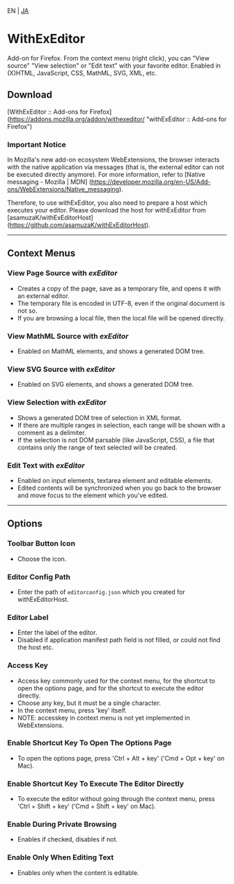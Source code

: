 EN | [JA](./README.ja.md)

# WithExEditor

Add-on for Firefox.
From the context menu (right click), you can "View source" "View selection" or "Edit text" with your favorite editor.
Enabled in (X)HTML, JavaScript, CSS, MathML, SVG, XML, etc.

## Download

[WithExEditor :: Add-ons for Firefox] (https://addons.mozilla.org/addon/withexeditor/ "withExEditor :: Add-ons for Firefox")

### Important Notice

In Mozilla's new add-on ecosystem WebExtensions, the browser interacts with the native application via messages (that is, the external editor can not be executed directly anymore).
For more information, refer to [Native messaging - Mozilla | MDN] (https://developer.mozilla.org/en-US/Add-ons/WebExtensions/Native_messaging).

Therefore, to use withExEditor, you also need to prepare a host which executes your editor.
Please download the host for withExEditor from [asamuzaK/withExEditorHost] (https://github.com/asamuzaK/withExEditorHost).

***

## Context Menus

### View Page Source with *exEditor*

* Creates a copy of the page, save as a temporary file, and opens it with an external editor.
* The temporary file is encoded in UTF-8, even if the original document is not so.
* If you are browsing a local file, then the local file will be opened directly.

### View MathML Source with *exEditor*

* Enabled on MathML elements, and shows a generated DOM tree.

### View SVG Source with *exEditor*

* Enabled on SVG elements, and shows a generated DOM tree.

### View Selection with *exEditor*

* Shows a generated DOM tree of selection in XML format.
* If there are multiple ranges in selection, each range will be shown with a comment as a delimiter.
* If the selection is not DOM parsable (like JavaScript, CSS), a file that contains only the range of text selected will be created.

### Edit Text with *exEditor*

* Enabled on input elements, textarea element and editable elements.
* Edited contents will be synchronized when you go back to the browser and move focus to the element which you've edited.

***

## Options

### Toolbar Button Icon

* Choose the icon.

### Editor Config Path

* Enter the path of `editorconfig.json` which you created for withExEditorHost.

### Editor Label

* Enter the label of the editor.
* Disabled if application manifest path field is not filled, or could not find the host etc.

### Access Key

* Access key commonly used for the context menu, for the shortcut to open the options page, and for the shortcut to execute the editor directly.
* Choose any key, but it must be a single character.
* In the context menu, press 'key' itself.
* NOTE: accesskey in context menu is not yet implemented in WebExtensions.

### Enable Shortcut Key To Open The Options Page

* To open the options page, press 'Ctrl + Alt + key' ('Cmd + Opt + key' on Mac).

### Enable Shortcut Key To Execute The Editor Directly

* To execute the editor without going through the context menu, press 'Ctrl + Shift + key' ('Cmd + Shift + key' on Mac).

### Enable During Private Browsing

* Enables if checked, disables if not.

### Enable Only When Editing Text

* Enables only when the content is editable.
